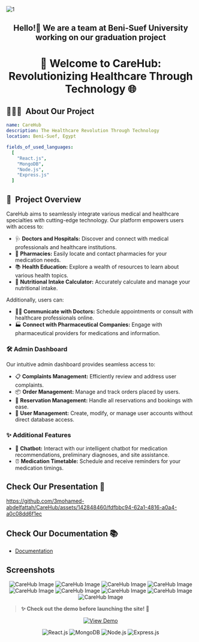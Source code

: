 ![1](https://github.com/3mohamed-abdelfattah/CareHub/assets/142848460/b16b16a8-ae47-4903-8856-892378ff2700)<h2 align="center">Hello!👋 We are a team at Beni-Suef University working on our graduation project</h2>

<h1 align="center">
🚀 Welcome to CareHub: Revolutionizing Healthcare Through Technology 🌐
</h1>

<h2>👨🏻‍💻 &nbsp;About Our Project</h2>

```yaml
name: CareHub
description: The Healthcare Revolution Through Technology
location: Beni-Suef, Egypt

fields_of_used_languages:
  [
    "React.js",
    "MongoDB",
    "Node.js",
    "Express.js"
  ]
```

## 📝 &nbsp;Project Overview

CareHub aims to seamlessly integrate various medical and healthcare specialties with cutting-edge technology. Our platform empowers users with access to:

- 🩺 **Doctors and Hospitals:** Discover and connect with medical professionals and healthcare institutions.
- 💊 **Pharmacies:** Easily locate and contact pharmacies for your medication needs.
- 📚 **Health Education:** Explore a wealth of resources to learn about various health topics.
- 🥗 **Nutritional Intake Calculator:** Accurately calculate and manage your nutritional intake.

Additionally, users can:

- 👨‍⚕️ **Communicate with Doctors:** Schedule appointments or consult with healthcare professionals online.
- 🏭 **Connect with Pharmaceutical Companies:** Engage with pharmaceutical providers for medications and information.

### 🛠️ Admin Dashboard

Our intuitive admin dashboard provides seamless access to:

- 📋 **Complaints Management:** Efficiently review and address user complaints.
- 📦 **Order Management:** Manage and track orders placed by users.
- 📅 **Reservation Management:** Handle all reservations and bookings with ease.
- 👥 **User Management:** Create, modify, or manage user accounts without direct database access.

### ✨ Additional Features

- 🤖 **Chatbot:** Interact with our intelligent chatbot for medication recommendations, preliminary diagnoses, and site assistance.
- ⏰ **Medication Timetable:** Schedule and receive reminders for your medication timings.

## Check Our Presentation 🌟

https://github.com/3mohamed-abdelfattah/CareHub/assets/142848460/fdfbbc94-62a1-4816-a0a4-a0c08dd6f1ec


## Check Our Documentation 📚
- [Documentation](https://github.com/user-attachments/files/15959219/Documentation.pdf)

 ## Screenshots

<p align="center">
  <img src="https://github.com/3mohamed-abdelfattah/CareHub/assets/142848460/8fde1c64-5ee4-4d26-9cbf-cd0f0459484d" alt="CareHub Image"/>
  <img src="https://github.com/3mohamed-abdelfattah/CareHub/assets/142848460/b5fbcbd8-7b13-4e01-b9bb-e309a2c5e82c" alt="CareHub Image"/>
  <img src="https://github.com/3mohamed-abdelfattah/CareHub/assets/142848460/3693cdff-5058-47ff-a250-806f6e482245" alt="CareHub Image"/>
  <img src="https://github.com/3mohamed-abdelfattah/CareHub/assets/142848460/0b380e9b-a11e-436b-9682-0599158fc233" alt="CareHub Image"/>

  <img src="https://github.com/3mohamed-abdelfattah/CareHub/assets/142848460/d8510bad-1e14-400b-8391-b3ceca1e7ffb" alt="CareHub Image"/>
  <img src="https://github.com/3mohamed-abdelfattah/CareHub/assets/142848460/780d0e8d-398c-4d10-bd79-e37c46c23314" alt="CareHub Image"/>
  <img src="https://github.com/3mohamed-abdelfattah/CareHub/assets/142848460/81890e58-f023-4092-b437-2dbc6c262323" alt="CareHub Image"/>
  <img src="https://github.com/3mohamed-abdelfattah/CareHub/assets/142848460/dfcc92a3-9f37-498e-b9bf-66000da26378" alt="CareHub Image"/>
  <img src="https://github.com/3mohamed-abdelfattah/CareHub/assets/142848460/a6871fe1-13d1-4124-a09f-73afffc0766c" alt="CareHub Image"/>
</p>


> **✨ Check out the demo before launching the site! 🚀**


<p align="center">
<p align="center">
  <a href="https://github.com/3mohamed-abdelfattah/CareHub/assets/142848460/472b56b9-f941-43d3-9db1-5aac4de25222">
    <img src="https://img.shields.io/badge/View-Demo-blue" alt="View Demo"/>
  </a>
</p>


<p align="center">
  <img src="https://img.shields.io/badge/React.js-%2344d9f3.svg?logo=react&logoColor=white" alt="React.js"/>
  <img src="https://img.shields.io/badge/MongoDB-%2347A248.svg?logo=mongodb&logoColor=white" alt="MongoDB"/>
  <img src="https://img.shields.io/badge/Node.js-%23339933.svg?logo=node.js&logoColor=white" alt="Node.js"/>
  <img src="https://img.shields.io/badge/Express.js-%23000000.svg?logo=express&logoColor=white" alt="Express.js"/>
</p>
